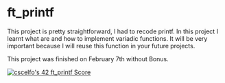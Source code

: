 # ft_printf

This project is pretty straightforward, I had to recode printf. In this project I learnt what are and how to implement variadic functions. It will be very important because I will reuse this function in your future projects.

This project was finished on February 7th without Bonus.

[![cscelfo's 42 ft_printf Score](https://badge42.vercel.app/api/v2/clg22s3a2000608ml2qvs6aly/project/2878560)](https://github.com/JaeSeoKim/badge42)
